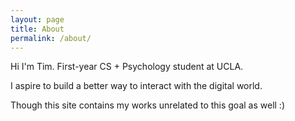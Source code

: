 ```yaml
---
layout: page
title: About
permalink: /about/
---
```


Hi I'm Tim. First-year CS + Psychology student at UCLA.

I aspire to build a better way to interact with the digital world.

Though this site contains my works unrelated to this goal as well :)
